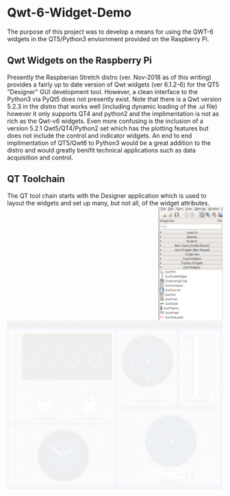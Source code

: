 # Qwt-6-Widget-Demo
The purpose of this project was to develop a means for using the QWT-6 widgets in the QT5/Python3 enviornment provided on the Raspberry Pi.
## Qwt Widgets on the Raspberry Pi
 Presently the Raspberian Stretch distro (ver. Nov-2018 as of this writing) provides a fairly up to date version of Qwt widgets (ver 6.1.2-6) for the QT5 "Designer" GUI development tool. However, a clean interface to the Python3 via PyQt5 does not presently exist. Note that there is a Qwt version 5.2.3 in the distro that works well (including dynamic loading of the .ui file) however it only supports QT4 and python2 and the implimentation is not as rich as the Qwt-v6 widgets. Even more confusing is the inclusion of a version 5.2.1 Qwt5/QT4/Python2 set which has the plotting features but does not include the control and indicator widgets. An end to end implimentation of QT5/Qwt6 to Python3 would be a great addition to the distro and would greatly benifit technical applications such as data acquisition and control.
## QT Toolchain
The QT tool chain starts with the Designer application which is used to layout the widgets and set up many, but not all, of the widget attributes.
<img src="https://github.com/geovogel/Qwt-6-Widget-Demo/blob/master/IMG/designerwidgets.PNG" width="150" align="right" title="Qt5/Qwt6 Widget Palette">

![Demo](IMG/qwtdemo.gif)
